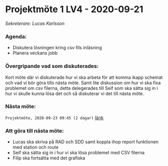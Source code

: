 # Projektmöte 1 LV4 - 2020-09-21
*Sekreterare: Lucas Karlsson*

### Agenda:
- Diskutera lösningen kring csv fils inläsning
- Planera veckans jobb

### Övergripande vad som diskuterades:
Kort möte där vi diskuterade hur vi ska arbeta för att komma ikapp schemat och vad vi bör göra tills nästa möte. Samt lite diskussion om hur vi ska fixa problemet om csv
filerna, detta delegerades till Seif som ska sätta sig in i hur vi skulle kunna lösa det och så diskuterar vi det till nästa möte. 

### Nästa möte:
```Projektmöte, 2020-09-23 09:45 (2 dagar)``` [länk](https://github.com/DKWA0000/OOPP-HT20/blob/master/Mazdak/Notes%20From%20Project%20Meetings/2020-09-23%20-%20Projektmöte%202%20LV4.md)

### Att göra till nästa möte:
- Lucas ska skriva på RAD och SDD samt koppla ihop report funktionen med station och route
- Seif ska sätta sig in i hur vi ska lösa problemet med CSV filerna
- Filip ska fortsätta med det grafiska
